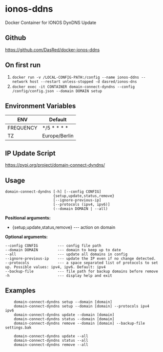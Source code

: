 # ionos-ddns
Docker Container for IONOS DynDNS Update

## Github
https://github.com/DasRed/docker-ionos-ddns

## On first run
1. `docker run -v /LOCAL-CONFIG-PATH:/config --name ionos-ddns --network host --restart unless-stopped -d dasred/ionos-dns`
1. `docker exec -it CONTAINER domain-connect-dyndns --config /config/config.json --domain DOMAIN setup`

## Environment Variables
| ENV        | Default       |
|------------|---------------|
| FREQUENCY  | */5 * * * *   |
| TZ         | Europe/Berlin |

## IP Update Script
https://pypi.org/project/domain-connect-dyndns/

## Usage

```
domain-connect-dyndns [-h] [--config CONFIG]
                      {setup,update,status,remove}
                      [--ignore-previous-ip]
                      [--protocols (ipv4, ipv6)] 
                      (--domain DOMAIN | --all)
```

**Positional arguments:**

- {setup,update,status,remove} --- action on domain

**Optional arguments:**

```
--config CONFIG         --- config file path
--domain DOMAIN         --- domain to keep up to date
--all                   --- update all domains in config
--ignore-previous-ip    --- update the IP even if no change detected.
--protocols             --- a space separated list of protocols to set up. Possible values: ipv4, ipv6. Default: ipv4
--backup-file           --- file path for backup domains before remove
-h                      --- display help and exit
```
## Examples
```
    domain-connect-dyndns setup --domain [domain]
    domain-connect-dyndns setup --domain [domain] --protocols ipv4 ipv6
    domain-connect-dyndns update --domain [domain]
    domain-connect-dyndns status --domain [domain]
    domain-connect-dyndns remove --domain [domain] --backup-file settings.bak
    
    domain-connect-dyndns update --all
    domain-connect-dyndns status --all
    domain-connect-dyndns remove --all
```
